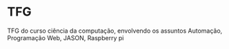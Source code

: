 # TFG
TFG do curso ciência da computação, envolvendo os assuntos Automação, Programação Web, JASON, Raspberry pi
